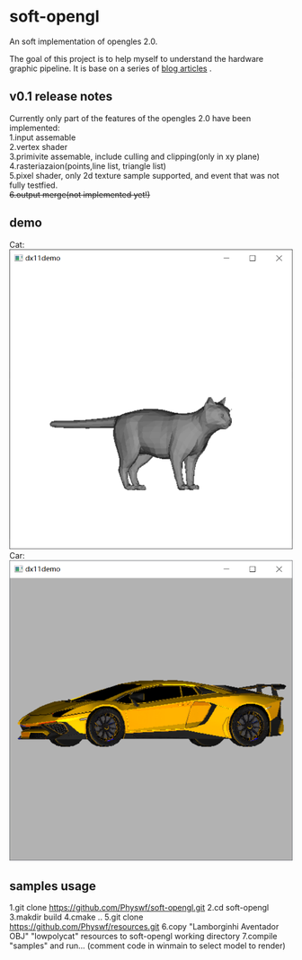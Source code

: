 # soft-opengl
An soft implementation of opengles 2.0. 

The goal of this project is to help myself to understand the hardware graphic pipeline. It is base on a series of [blog articles](https://fgiesen.wordpress.com/2013/02/08/triangle-rasterization-in-practice/) .

## v0.1 release notes

Currently only part of the features of the opengles 2.0 have been implemented:  
1.input assemable  
2.vertex shader  
3.primivite assemable, include culling and clipping(only in xy plane)  
4.rasteriazaion(points,line list, triangle list)  
5.pixel shader, only 2d texture sample supported, and event that was not fully testfied.  
~~6.output merge(not implemented yet!)~~

## demo 
Cat:
![image](https://github.com/Physwf/resources/blob/master/screenshot/lowpolycat.png)
Car:
![image](https://github.com/Physwf/resources/blob/master/screenshot/Lamborghini.png)

## samples usage
1.git clone https://github.com/Physwf/soft-opengl.git
2.cd soft-opengl
3.makdir build
4.cmake ..
5.git clone https://github.com/Physwf/resources.git
6.copy "Lamborginhi Aventador OBJ" "lowpolycat" resources to soft-opengl working directory
7.compile "samples" and run... (comment code in winmain to select model to render)
